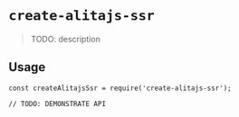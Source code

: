 # `create-alitajs-ssr`

> TODO: description

## Usage

```
const createAlitajsSsr = require('create-alitajs-ssr');

// TODO: DEMONSTRATE API
```
